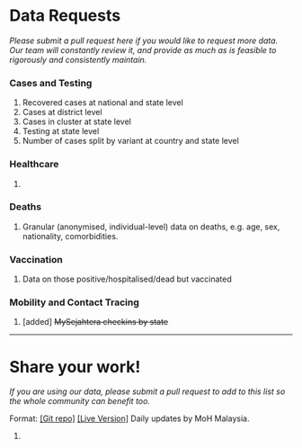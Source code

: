 # Data Requests

_Please submit a pull request here if you would like to request more data. Our team will constantly review it, and provide as much as is feasible to rigorously and consistently maintain._

### Cases and Testing

1) Recovered cases at national and state level
2) Cases at district level
3) Cases in cluster at state level
4) Testing at state level
5) Number of cases split by variant at country and state level

### Healthcare

1)

### Deaths

1) Granular (anonymised, individual-level) data on deaths, e.g. age, sex, nationality, comorbidities.

### Vaccination

1) Data on those positive/hospitalised/dead but vaccinated

### Mobility and Contact Tracing

1) [added] ~~MySejahtera checkins by state~~


---

# Share your work!

_If you are using our data, please submit a pull request to add to this list so the whole community can benefit too._

Format: [[Git repo]](https://github.com/MoH-Malaysia/covid19-public)
[[Live Version]](https://covid-19.moh.gov.my/terkini)
Daily updates by MoH Malaysia.

1) 
